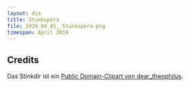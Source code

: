 ```yaml
---
layout: dia
title: Stunkspora
file: 2019_04_01__Stunkspora.png
timespan: April 2019
---
```


## Credits

Das Stinkdir ist ein [Public Domain-Clipart von dear_theophilus](https://openclipart.org/detail/170808/skunk-silhouette).
